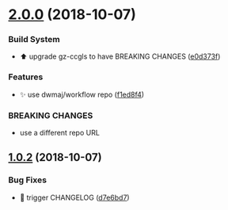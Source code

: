 # [2.0.0](https://github.com/dwmaj/generator-bootstrap/compare/v1.0.2...v2.0.0) (2018-10-07)


### Build System

* :arrow_up: upgrade gz-ccgls to have BREAKING CHANGES ([e0d373f](https://github.com/dwmaj/generator-bootstrap/commit/e0d373f))


### Features

* :sparkles: use dwmaj/workflow repo ([f1ed8f4](https://github.com/dwmaj/generator-bootstrap/commit/f1ed8f4))


### BREAKING CHANGES

* use a different repo URL

## [1.0.2](https://github.com/dwmaj/generator-bootstrap/compare/v1.0.1...v1.0.2) (2018-10-07)


### Bug Fixes

* :green_heart: trigger CHANGELOG ([d7e6bd7](https://github.com/dwmaj/generator-bootstrap/commit/d7e6bd7))
